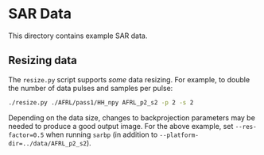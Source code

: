 # SAR Data

This directory contains example SAR data.

## Resizing data

The `resize.py` script supports *some* data resizing.
For example, to double the number of data pulses and samples per pulse:

```sh
./resize.py ./AFRL/pass1/HH_npy AFRL_p2_s2 -p 2 -s 2
```

Depending on the data size, changes to backprojection parameters may be needed to produce a good output image.
For the above example, set `--res-factor=0.5` when running `sarbp` (in addition to `--platform-dir=../data/AFRL_p2_s2`).
